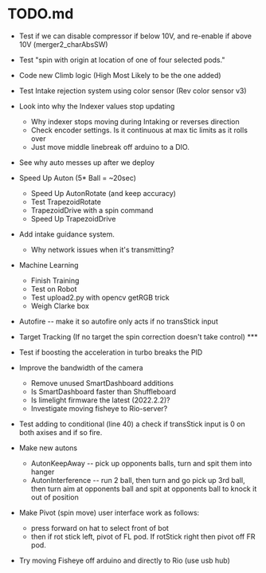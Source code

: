 # TODO.md

- Test if we can disable compressor if below 10V, and re-enable if above 10V  (merger2_charAbsSW)

- Test "spin with origin at location of one of four selected pods."

- Code new Climb logic (High Most Likely to be the one added)

- Test Intake rejection system using color sensor (Rev color sensor v3)

- Look into why the Indexer values stop updating
  - Why indexer stops moving during Intaking or reverses direction
  - Check encoder settings.  Is it continuous at max tic limits as it rolls over
  - Just move middle linebreak off arduino to a DIO.

- See why auto messes up after we deploy

- Speed Up Auton (5* Ball = ~20sec)
  - Speed Up AutonRotate (and keep accuracy)
  - Test TrapezoidRotate
  - TrapezoidDrive with a spin command
  - Speed Up TrapezoidDrive

- Add intake guidance system.
  - Why network issues when it's transmitting?

- Machine Learning
  - Finish Training
  - Test on Robot
  - Test upload2.py with opencv getRGB trick
  - Weigh Clarke box

- Autofire -- make it so autofire only acts if no transStick input

- Target Tracking (If no target the spin correction doesn't take control) ***

- Test if boosting the acceleration in turbo breaks the PID

- Improve the bandwidth of the camera
  - Remove unused SmartDashboard additions
  - Is SmartDashboard faster than Shuffleboard
  - Is limelight firmware the latest (2022.2.2)?
  - Investigate moving fisheye to Rio-server?

- Test adding to conditional (line 40) a check if transStick input is 0 on both axises and if so fire.

- Make new autons
  - AutonKeepAway -- pick up opponents balls, turn and spit them into hanger
  - AutonInterference -- run 2 ball, then turn and go pick up 3rd ball, then turn aim at opponents ball and spit at opponents ball to knock it out of position

- Make Pivot (spin move) user interface work as follows:
  - press forward on hat to select front of bot
  - then if rot stick left, pivot of FL pod.  If rotStick right then pivot off FR pod.

- Try moving Fisheye off arduino and directly to Rio (use usb hub)
